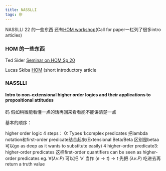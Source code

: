 ```yaml
---
title: NASSLLI
tags: 杂
---
```


NASSLLI 22 的一些东西 还有[HOM workshop](https://ml-la.github.io/higherordermetaphysics/index.html)(Call for paper一栏列了很多intro articles)

<!--more-->

### HOM 的一些东西

Ted Sider [Seminar on HOM Sp 20](http://tedsider.org/teaching/higher_order_20/higher_order_20.html)

Lucas Skiba [HOM](https://compass.onlinelibrary.wiley.com/doi/epdf/10.1111/phc3.12756) (short introductory article

### NASSLLI

#### Intro to non-extensional higher order logics and their applications to propositional attitudes

码 假如稍微能看懂一点的话再回来看看能不能讲清楚一点

基本的顺序：

higher order logic 4 steps： 0: Types 1:complex predicates 把lambda notation和first-order predicate结合起来(Extensional Beta/Beta 区别是betaa可以go as deep as it wants to substitute easily) 4 higher-order predicate3: higher-order predicates 这样first-order quantifiers can be seen as higher-order predicates eg. $\forall (\lambda v. P)$
可以把 $\forall$ 
当作 
$(e \to t) \to t$ 
先把
$(\lambda v. P)$
吃进去再return a truth value
